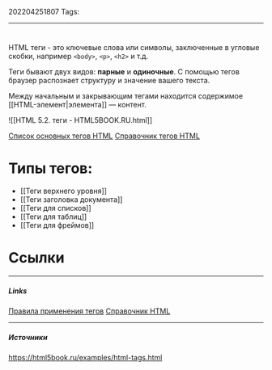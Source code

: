 202204251807
Tags:
___
#
 HTML теги - это ключевые слова или символы, заключенные в угловые скобки, например `<body>`, `<p>`, `<h2>` и т.д. 
 
 Теги бывают двух видов: **парные** и **одиночные**. С помощью тегов браузер распознает структуру и значение вашего текста.

Между начальным и закрывающим тегами находится содержимое [[HTML-элемент|элемента]] — контент.


![[HTML 5.2. теги - HTML5BOOK.RU.html]]

[Список основных тегов HTML](http://proglang.su/html-reference/tags)
[Справочник тегов HTML](http://htmlbook.ru/html)


# Типы тегов:
- [[Теги верхнего уровня]]
- [[Теги заголовка документа]]
- [[Теги для списков]]
- [[Теги для таблиц]]
- [[Теги для фреймов]]


# Ссылки
___
##### Links
[Правила применения тегов](http://htmlbook.ru/samhtml/tegi/pravila-primeneniya-tegov)
[Справочник HTML](http://htmlbook.ru/html)


---
##### Источники
https://html5book.ru/examples/html-tags.html